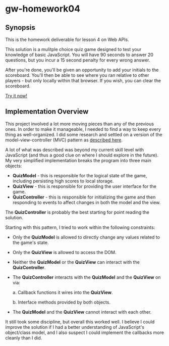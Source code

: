 # gw-homework04

## Synopsis

This is the homework deliverable for lesson 4 on Web APIs.

This solution is a mulitple choice quiz game designed to test your knowledge of basic JavaScript. You will have 90 seconds to answer 20 questions, but you incur a 15 second penalty for every wrong answer.

After you're done, you'll be given an opportunity to add your initials to the scoreboard. You'll then be able to see where you ran relative to other players - but only locally within that browser. If you wish, you can clear the scoreboard.

[Try it now!](https://bryan3023.github.io/gw-homework04/)

## Implementation Overview

This project involved a lot more moving pieces than any of the previous ones. In order to make it manageable, I needed to find a way to keep every thing as well-organized. I did some research and settled on a version of the model-view-controller (MVC) pattern as [described here](https://www.sitepoint.com/mvc-design-pattern-javascript/).

A lot of what was described was beyond my current skill level with JavaScript (and thus a good clue on where I should explore in the future). My very simplified implementation breaks the program into three main objects:

- **QuizModel** - this is responsible for the logical state of the game, including persisting high scores to local storage.
- **QuizView** - this is responsible for providing the user interface for the game.
- **QuizController** - this is responsible for initializing the game and then responding to events to affect changes in both the model and the view.

The **QuizController** is probably the best starting for point reading the solution.

Starting with this pattern, I tried to work within the following constraints:

- Only the **QuizModel** is allowed to directly change any values related to the game's state.

- Only the **QuizView** is allowed to access the DOM.

- Neither the **QuizModel** or the **QuizView** can interact with the **QuizController**.

- The **QuizController** interacts with the **QuizModel** and the **QuizView** on via:

  a. Callback functions it wires into the **QuizView**.

  b. Interface methods provided by both objects.

- The **QuizModel** and the **QuizView** cannot interact with each other.

It still took some discipline, but overall this worked well. I believe I could improve the solution if I had a better understanding of JavaScript's object/class model, and I also suspect I could implement the callbacks more cleanly than I did.